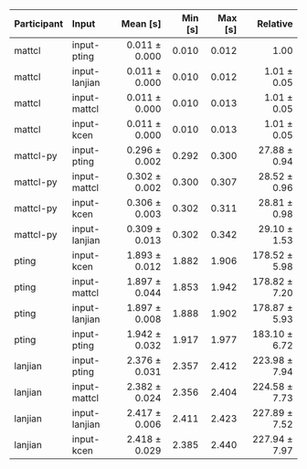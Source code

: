 | Participant | Input | Mean [s] | Min [s] | Max [s] | Relative |
|:---|:---|---:|---:|---:|---:|
| mattcl | input-pting | 0.011 ± 0.000 | 0.010 | 0.012 | 1.00 |
| mattcl | input-lanjian | 0.011 ± 0.000 | 0.010 | 0.012 | 1.01 ± 0.05 |
| mattcl | input-mattcl | 0.011 ± 0.000 | 0.010 | 0.013 | 1.01 ± 0.05 |
| mattcl | input-kcen | 0.011 ± 0.000 | 0.010 | 0.013 | 1.01 ± 0.05 |
| mattcl-py | input-pting | 0.296 ± 0.002 | 0.292 | 0.300 | 27.88 ± 0.94 |
| mattcl-py | input-mattcl | 0.302 ± 0.002 | 0.300 | 0.307 | 28.52 ± 0.96 |
| mattcl-py | input-kcen | 0.306 ± 0.003 | 0.302 | 0.311 | 28.81 ± 0.98 |
| mattcl-py | input-lanjian | 0.309 ± 0.013 | 0.302 | 0.342 | 29.10 ± 1.53 |
| pting | input-kcen | 1.893 ± 0.012 | 1.882 | 1.906 | 178.52 ± 5.98 |
| pting | input-mattcl | 1.897 ± 0.044 | 1.853 | 1.942 | 178.82 ± 7.20 |
| pting | input-lanjian | 1.897 ± 0.008 | 1.888 | 1.902 | 178.87 ± 5.93 |
| pting | input-pting | 1.942 ± 0.032 | 1.917 | 1.977 | 183.10 ± 6.72 |
| lanjian | input-pting | 2.376 ± 0.031 | 2.357 | 2.412 | 223.98 ± 7.94 |
| lanjian | input-mattcl | 2.382 ± 0.024 | 2.356 | 2.404 | 224.58 ± 7.73 |
| lanjian | input-lanjian | 2.417 ± 0.006 | 2.411 | 2.423 | 227.89 ± 7.52 |
| lanjian | input-kcen | 2.418 ± 0.029 | 2.385 | 2.440 | 227.94 ± 7.97 |
